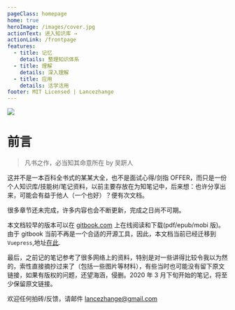 ```yaml
---
pageClass: homepage
home: true
heroImage: /images/cover.jpg
actionText: 进入知识库 →
actionLink: /frontpage
features:
  - title: 记忆
    details: 整理知识体系
  - title: 理解
    details: 深入理解
  - title: 应用
    details: 活学活用
footer: MIT Licensed | Lancezhange
---
```


![](https://travis-ci.com/lancezhange/grocery-store-of-lancezhange.svg?branch=docs)

# 前言

> 凡书之作，必当知其命意所在
> by 吴趼人

这并不是一本百科全书式的某某大全，也不是面试心得/剑指 OFFER，而只是一份个人知识库/技能树/笔记资料，以前主要存放在为知笔记中，后来想：也许分享出来，可能会有益于他人（一个也好）？便有次文档。

很多章节还未完成，许多内容也会不断更新，完成之日尚不可期。

本文档较早的版本可以在 [gitbook.com](https://www.gitbook.com/book/lancezhange/better-to-know-programming-basics-for-job-intervi/details) 上在线阅读和下载(pdf/epub/mobi 版)。由于 gitbook 当前不再是一个合适的开源工具，因此，本文档当前已经迁移到 `Vuepress`,地址[在此](http://www.lancezhange.com/grocery-store-of-lancezhange/).

最后，之前记的笔记参考了很多网络上的资料，特别是对一些讲得比较令我以为然的，索性直接摘抄过来了（包括一些图片等材料），有些当时也可能没有留下原文链接，如果有版权的问题，还望海涵，侵删。2020 年 3 月下旬开始的笔记，将至少保留原文链接。

欢迎任何拍砖/反馈，请邮件 lancezhange@gmail.com
